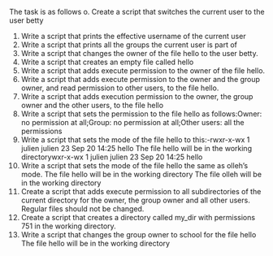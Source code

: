 The task is as follows
o. Create a script that switches the current user to the user betty
1. Write a script that prints the effective username of the current user
2. Write a script that prints all the groups the current user is part of
3. Write a script that changes the owner of the file hello to the user betty.
4. Write a script that creates an empty file called hello
5. Write a script that adds execute permission to the owner of the file hello.
6. Write a script that adds execute permission to the owner and the group owner, and read permission to other users, to the file hello.
7. Write a script that adds execution permission to the owner, the group owner and the other users, to the file hello
8. Write a script that sets the permission to the file hello as follows:Owner: no permission at all;Group: no permission at all;Other users: all the permissions
9. Write a script that sets the mode of the file hello to this:-rwxr-x-wx 1 julien julien 23 Sep 20 14:25 hello
The file hello will be in the working directorywxr-x-wx 1 julien julien 23 Sep 20 14:25 hello
10. Write a script that sets the mode of the file hello the same as olleh’s mode.
The file hello will be in the working directory
The file olleh will be in the working directory
11. Create a script that adds execute permission to all subdirectories of the current directory for the owner, the group owner and all other users. Regular files should not be changed.
12. Create a script that creates a directory called my_dir with permissions 751 in the working directory.
13. Write a script that changes the group owner to school for the file hello
The file hello will be in the working directory
